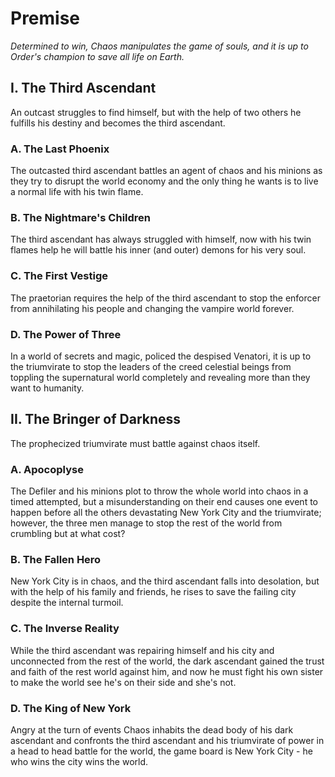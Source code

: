 # Premise

_Determined to win, Chaos manipulates the game of souls, and it is up to Order's champion to save all life on Earth._

## I. The Third Ascendant
An outcast struggles to find himself, but with the help of two others he fulfills his destiny and becomes the third ascendant.

### A. The Last Phoenix
The outcasted third ascendant battles an agent of chaos and his minions as they try to disrupt the world economy and the only thing he wants is to live a normal life with his twin flame.

### B. The Nightmare's Children
The third ascendant has always struggled with himself, now with his twin flames help he will battle his inner (and outer) demons for his very soul.

### C. The First Vestige
The praetorian requires the help of the third ascendant to stop the enforcer from annihilating his people and changing the vampire world forever.

### D. The Power of Three
In a world of secrets and magic, policed the despised Venatori, it is up to the triumvirate to stop the leaders of the creed celestial beings from toppling the supernatural world completely and revealing more than they want to humanity.

## II. The Bringer of Darkness
The prophecized triumvirate must battle against chaos itself.

### A. Apocoplyse
The Defiler and his minions plot to throw the whole world into chaos in a timed attempted, but a misunderstanding on their end causes one event to happen before all the others devastating New York City and the triumvirate; however, the three men manage to stop the rest of the world from crumbling but at what cost?

### B. The Fallen Hero
New York City is in chaos, and the third ascendant falls into desolation, but with the help of his family and friends, he rises to save the failing city despite the internal turmoil.

### C. The Inverse Reality
While the third ascendant was repairing himself and his city and unconnected from the rest of the world, the dark ascendant gained the trust and faith of the rest world against him, and now he must fight his own sister to make the world see he's on their side and she's not.

### D. The King of New York
Angry at the turn of events Chaos inhabits the dead body of his dark ascendant and confronts the third ascendant and his triumvirate of power in a head to head battle for the world, the game board is New York City - he who wins the city wins the world.
